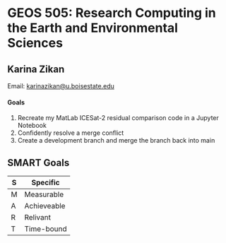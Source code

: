 # GEOS 505: Research Computing in the Earth and Environmental Sciences

## Karina Zikan

Email: [karinazikan@u.boisestate.edu](mailto:karinazikan@u.boisestate.edu)

#### Goals

1. Recreate my MatLab ICESat-2 residual comparison code in a Jupyter Notebook
2. Confidently resolve a merge conflict
3. Create a development branch and merge the branch back into main 

## SMART Goals
|S|Specific|
|---------|----------|
|M|Measurable |
|A|Achieveable|
|R|Relivant|
|T|Time-bound|
